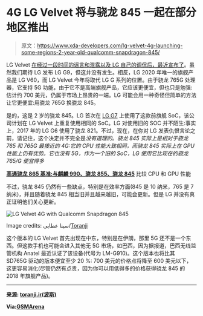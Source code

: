 # 4G LG Velvet 将与骁龙 845 一起在部分地区推出

> 原文：<https://www.xda-developers.com/lg-velvet-4g-launching-some-regions-2-year-old-qualcomm-snapdragon-845/>

LG Velvet [在经过一段时间的谣言和泄露以及 LG 自己的调侃后，最近宣布了](https://www.xda-developers.com/lg-velvet-unveiled-qualcomm-snapdragon-765-stylus-support/)。虽然我们期待 LG 发布 LG G9，但这并没有发生。相反，LG 2020 年唯一的旗舰产品是 LG V60，而 LG Velvet 今年将取代 LG G 系列的位置。由于骁龙 765G 处理器，它支持 5G 功能，由于它不是高端旗舰产品，它应该更便宜，但也只是勉强:估计约 700 美元，仍属于市场上昂贵的一端。LG 可能会用一种奇怪但简单的方法让它更便宜:用骁龙 765G 换骁龙 845。

是的，这是 2 岁的骁龙 845。LG 首次在 [LG G7](https://www.xda-developers.com/lg-g7-thinq-india-launch-snapdragon-845/) 上使用了这款前旗舰 SoC，该公司计划在 LG Velvet 上重复使用相同的 SoC。LG 对使用旧的 SOC 并不陌生:事实上，2017 年的 LG G6 使用了骁龙 821。不过，现在，在你对 LG 发表仇恨言论之前，请记住，这个决定并不完全是*没有道理的。骁龙 845 实际上是相对于骁龙 765 和 765G 最接近的 4G:它的 CPU 性能大致相同，而骁龙 845 实际上在 GPU 性能上仍有优势。它也没有 5G，作为一个旧的 SoC，LG 使用它比现在的骁龙 765/G 便宜得多*

**[高通骁龙 865 基准:与麒麟 990、骁龙 855、骁龙 845](https://www.xda-developers.com/qualcomm-snapdragon-865-benchmarks-cpu-gpu-performance-vs-kirin-990-snapdragon-855-snapdragon-845/)** 比较 CPU 和 GPU 性能

不过，骁龙 845 仍然有一些缺点，特别是在效率方面(845 是 10 纳米，765 是 7 纳米)，并且随着骁龙 845 相当旧并且越来越旧，可能会更新。但是 LG 并没有真正证明他们关心更新。

 <picture>![LG Velvet 4G with Qualcomm Snapdragon 845](img/21d8d27e39fb7f540d2a2bbdca5318f1.png)</picture> 

Image credits: سینا عطایی/[Toranji](https://toranji.ir/2020/06/09/lg-velvet-4g-with-snapdragon-845/)

这个版本的 LG Velvet 首先出现在中东，特别是在伊朗，那里 5G 还不是一个东西。但这款手机也可能会进入其他无 5G 市场，如巴西，因为据报道，巴西无线监管机构 Anatel 最近认证了该设备(代号为 LM-G910)。这个版本也将比其 SD765G 驱动的版本便宜至少 20 %: 700 美元的价格点将降至 600 美元以下，这更容易消化(尽管仍然有点贵，因为你可以用低得多的价格获得骁龙 845 的 2018 年旗舰产品)。

* * *

**来源: [toranji.ir(波斯)](https://toranji.ir/2020/06/09/lg-velvet-4g-with-snapdragon-845/)**

**Via:[GSMArena](https://www.gsmarena.com/lg_velvet_4g_with_snapdragon_845_appears_will_be_20_cheaper_than_the_5g_version-news-43673.php)**